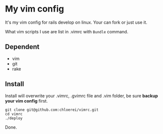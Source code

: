 # My vim config

It's my vim config for rails develop on linux. Your can fork or just use it.

What vim scripts I use are list in .vimrc with `Bundle` command.

## Dependent

* vim
* git
* rake

## Install

Install will overwrite your .vimrc, .gvimrc file and .vim folder, be sure **backup your vim config** first.

    git clone git@github.com:chloerei/vimrc.git
    cd vimrc
    ./deploy

Done.
